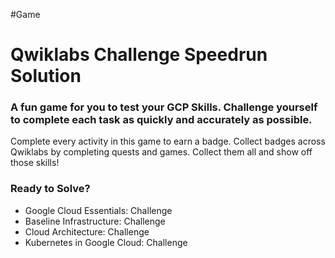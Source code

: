 #Game

# Qwiklabs Challenge Speedrun Solution
### A fun game for you to test your GCP Skills. Challenge yourself to complete each task as quickly and accurately as possible.

Complete every activity in this game to earn a badge. Collect badges across Qwiklabs by completing quests and games. Collect them all and show off those skills!

### Ready to Solve?
* Google Cloud Essentials: Challenge
* Baseline Infrastructure: Challenge
* Cloud Architecture: Challenge
* Kubernetes in Google Cloud: Challenge
